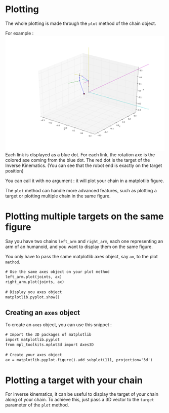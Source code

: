 # Plotting #

The whole plotting is made through the `plot` method of the chain object.

For example :
![](right_arm.png)
Each link is displayed as a blue dot.
For each link, the rotation axe is  the colored axe coming from the blue dot.
The red dot is the target of the Inverse Kinematics.
(You can see that the robot end is exactly on the target position)

You can call it with no argument : it will plot your chain in a matplotlib figure.

The `plot` method can handle more advanced features, such as plotting a target or plotting multiple chain in the same figure.

# Plotting multiple targets on the same figure
Say you have two chains `left_arm` and `right_arm`, each one representing an arm of an humanoid, and you want to display them on the same figure.

You only have to pass the same matplotlib axes object, say `ax`, to the plot `method`.

```
# Use the same axes object on your plot method
left_arm.plot(joints, ax)
right_arm.plot(joints, ax)

# Display you axes object
matplotlib.pyplot.show()
```

## Creating an `axes` object
To create an `axes` object, you can use this snippet :
```
# Import the 3D packages of matplotlib
import matplotlib.pyplot
from mpl_toolkits.mplot3d import Axes3D

# Create your axes object
ax = matplotlib.pyplot.figure().add_subplot(111, projection='3d')
```

# Plotting a target with your chain
For inverse kinematics, it can be useful to display the target of your chain along of your chain.
To achieve this, just pass a 3D vector to the `target` parameter of the `plot` method.
